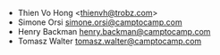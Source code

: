 -  Thien Vo Hong \<thienvh@trobz.com\>
-  Simone Orsi <simone.orsi@camptocamp.com>
-  Henry Backman <henry.backman@camptocamp.com>
-  Tomasz Walter <tomasz.walter@camptocamp.com>

